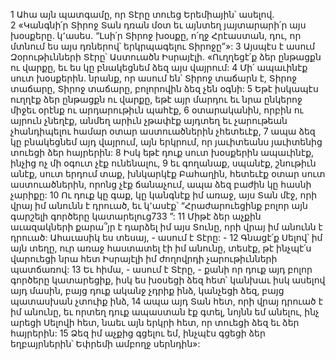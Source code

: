 1 Ահա այն պատգամը, որ Տէրը տուեց Երեմիային՝ ասելով. 2 «Կանգնի՛ր Տիրոջ Տան դռան մօտ եւ այնտեղ յայտարարի՛ր այս խօսքերը. կ՚ասես. “Լսի՛ր Տիրոջ խօսքը, ո՛ղջ Հրէաստան, դու, որ մտնում ես այս դռներով՝ երկրպագելու Տիրոջը”»: 3 Այսպէս է ասում Զօրութիւնների Տէրը՝ Աստուածն Իսրայէլի. «Ուղղեցէ՛ք ձեր ընթացքն ու վարքը, եւ ես կը բնակեցնեմ ձեզ այս վայրում: 4 Մի՛ ապաւինէք սուտ խօսքերին. նրանք, որ ասում են՝ Տիրոջ տաճարն է, Տիրոջ տաճարը, Տիրոջ տաճարը, բոլորովին ձեզ չեն օգնի: 5 Եթէ իսկապէս ուղղէք ձեր ընթացքն ու վարքը, եթէ այր մարդու եւ նրա ընկերոջ միջեւ օրէնք ու արդարութիւն պահէք, 6 օտարականին, որբին ու այրուն չնեղէք, անմեղ արիւն չթափէք այդտեղ եւ չարութեան չհանդիպելու համար օտար աստուածներին չհետեւէք, 7 ապա ձեզ կը բնակեցնեմ այդ վայրում, այն երկրում, որ յաւիտեանս յաւիտենից տուեցի ձեր հայրերին: 8 Իսկ եթէ դուք սուտ խօսքերին ապաւինէք, ինչից ոչ մի օգուտ չէք ունենալու, 9 եւ գողանաք, սպանէք, շնութիւն անէք, սուտ երդում տաք, խնկարկէք Բահաղին, հետեւէք օտար սուտ աստուածներին, որոնց չէք ճանաչում, ապա ձեզ բաժին կը հասնի չարիքը: 10 Ու դուք կը գաք, կը կանգնէք իմ առաջ, այս Տան մէջ, որի վրայ իմ անունն է դրուած, եւ կ՚ասէք՝ “Հրաժարուեցինք բոլոր այն գարշելի գործերը կատարելուց733 ”: 11 Միթէ ձեր աչքին աւազակների քարա՞յր է դարձել իմ այս Տունը, որի վրայ իմ անունն է դրուած: Ահաւասիկ ես տեսայ, - ասում է Տէրը: - 12 Գնացէ՛ք Սելով՝ իմ այն տեղը, ուր առաջ հաստատել էի իմ անունը, տեսէք, թէ ինչպէ՛ս վարուեցի նրա հետ Իսրայէլի իմ ժողովրդի չարութիւնների պատճառով: 13 Եւ հիմա, - ասում է Տէրը, - քանի որ դուք այդ բոլոր գործերը կատարեցիք, իսկ ես խօսեցի ձեզ հետ՝ կանխաւ իսկ ասելով այդ մասին, բայց դուք ականջ չդրիք ինձ, կանչեցի ձեզ, բայց պատասխան չտուիք ինձ, 14 ապա այդ Տան հետ, որի վրայ դրուած է իմ անունը, եւ որտեղ դուք ապաստան էք գտել, նոյնն եմ անելու, ինչ արեցի Սելովի հետ, նաեւ այն երկրի հետ, որ տուեցի ձեզ եւ ձեր հայրերին: 15 Ձեզ իմ աչքից գցելու եմ, ինչպէս գցեցի ձեր եղբայրներին՝ Եփրեմի ամբողջ սերնդին»:
